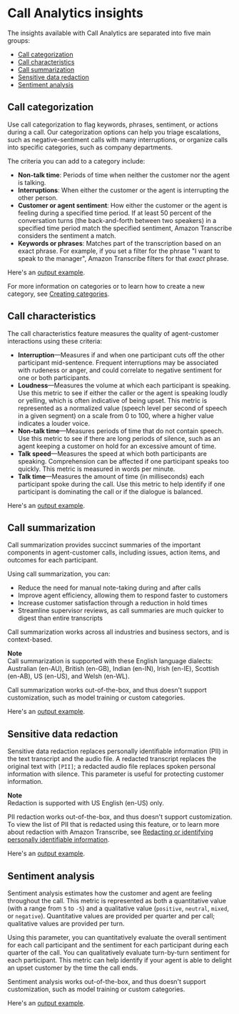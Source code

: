 # Call Analytics insights<a name="call-analytics-insights"></a>

The insights available with Call Analytics are separated into five main groups:
+ [Call categorization](#call-analytics-insights-categorization)
+ [Call characteristics](#call-analytics-insights-characteristics)
+ [Call summarization](#call-analytics-insights-summarization)
+ [Sensitive data redaction](#call-analytics-insights-redaction)
+ [Sentiment analysis](#call-analytics-insights-sentiment)

## Call categorization<a name="call-analytics-insights-categorization"></a>

Use call categorization to flag keywords, phrases, sentiment, or actions during a call\. Our categorization options can help you triage escalations, such as negative\-sentiment calls with many interruptions, or organize calls into specific categories, such as company departments\.

The criteria you can add to a category include:
+ **Non\-talk time**: Periods of time when neither the customer nor the agent is talking\.
+ **Interruptions**: When either the customer or the agent is interrupting the other person\.
+ **Customer or agent sentiment**: How either the customer or the agent is feeling during a specified time period\. If at least 50 percent of the conversation turns \(the back\-and\-forth between two speakers\) in a specified time period match the specified sentiment, Amazon Transcribe considers the sentiment a match\.
+ **Keywords or phrases**: Matches part of the transcription based on an exact phrase\. For example, if you set a filter for the phrase "I want to speak to the manager", Amazon Transcribe filters for that *exact* phrase\.

Here's an [output example](call-analytics-output.md#call-analytics-output-categorization)\.

For more information on categories or to learn how to create a new category, see [Creating categories](call-analytics-create-categories.md)\.

## Call characteristics<a name="call-analytics-insights-characteristics"></a>

The call characteristics feature measures the quality of agent\-customer interactions using these criteria:
+ **Interruption**—Measures if and when one participant cuts off the other participant mid\-sentence\. Frequent interruptions may be associated with rudeness or anger, and could correlate to negative sentiment for one or both participants\.
+ **Loudness**—Measures the volume at which each participant is speaking\. Use this metric to see if either the caller or the agent is speaking loudly or yelling, which is often indicative of being upset\. This metric is represented as a normalized value \(speech level per second of speech in a given segment\) on a scale from 0 to 100, where a higher value indicates a louder voice\.
+ **Non\-talk time**—Measures periods of time that do not contain speech\. Use this metric to see if there are long periods of silence, such as an agent keeping a customer on hold for an excessive amount of time\.
+ **Talk speed**—Measures the speed at which both participants are speaking\. Comprehension can be affected if one participant speaks too quickly\. This metric is measured in words per minute\.
+ **Talk time**—Measures the amount of time \(in milliseconds\) each participant spoke during the call\. Use this metric to help identify if one participant is dominating the call or if the dialogue is balanced\.

Here's an [output example](call-analytics-output.md#call-analytics-output-characteristics)\.

## Call summarization<a name="call-analytics-insights-summarization"></a>

Call summarization provides succinct summaries of the important components in agent\-customer calls, including issues, action items, and outcomes for each participant\.

Using call summarization, you can:
+ Reduce the need for manual note\-taking during and after calls
+ Improve agent efficiency, allowing them to respond faster to customers
+ Increase customer satisfaction through a reduction in hold times
+ Streamline supervisor reviews, as call summaries are much quicker to digest than entire transcripts

Call summarization works across all industries and business sectors, and is context\-based\.

**Note**  
Call summarization is supported with these English language dialects: Australian \(en\-AU\), British \(en\-GB\), Indian \(en\-IN\), Irish \(en\-IE\), Scottish \(en\-AB\), US \(en\-US\), and Welsh \(en\-WL\)\.

Call summarization works out\-of\-the\-box, and thus doesn't support customization, such as model training or custom categories\.

Here's an [output example](call-analytics-output.md#call-analytics-output-summarization)\.

## Sensitive data redaction<a name="call-analytics-insights-redaction"></a>

Sensitive data redaction replaces personally identifiable information \(PII\) in the text transcript and the audio file\. A redacted transcript replaces the original text with `[PII]`; a redacted audio file replaces spoken personal information with silence\. This parameter is useful for protecting customer information\.

**Note**  
Redaction is supported with US English \(en\-US\) only\.

PII redaction works out\-of\-the\-box, and thus doesn't support customization\. To view the list of PII that is redacted using this feature, or to learn more about redaction with Amazon Transcribe, see [Redacting or identifying personally identifiable information](pii-redaction.md)\.

Here's an [output example](call-analytics-output.md#call-analytics-output-pii-redaction)\.

## Sentiment analysis<a name="call-analytics-insights-sentiment"></a>

Sentiment analysis estimates how the customer and agent are feeling throughout the call\. This metric is represented as both a quantitative value \(with a range from `5` to `-5`\) and a qualitative value \(`positive`, `neutral`, `mixed`, or `negative`\)\. Quantitative values are provided per quarter and per call; qualitative values are provided per turn\.

Using this parameter, you can quantitatively evaluate the overall sentiment for each call participant and the sentiment for each participant during each quarter of the call\. You can qualitatively evaluate turn\-by\-turn sentiment for each participant\. This metric can help identify if your agent is able to delight an upset customer by the time the call ends\.

Sentiment analysis works out\-of\-the\-box, and thus doesn't support customization, such as model training or custom categories\.

Here's an [output example](call-analytics-output.md#call-analytics-output-sentiment)\.